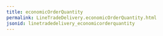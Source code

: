 ```yaml
---
title: economicOrderQuantity
permalink: LineTradeDelivery.economicOrderQuantity.html
jsonid: linetradedelivery_economicorderquantity
---
```

